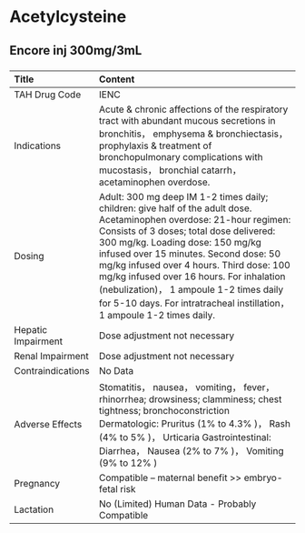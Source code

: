 # Acetylcysteine

## Encore inj 300mg/3mL

##### 

| Title              | Content                                                                                                                                                                                                                                                                                                                                                                                                                                                     |
|:-------------------|:------------------------------------------------------------------------------------------------------------------------------------------------------------------------------------------------------------------------------------------------------------------------------------------------------------------------------------------------------------------------------------------------------------------------------------------------------------|
| TAH Drug Code      | IENC                                                                                                                                                                                                                                                                                                                                                                                                                                                        |
| Indications        | Acute & chronic affections of the respiratory tract with abundant mucous secretions in bronchitis， emphysema & bronchiectasis， prophylaxis & treatment of bronchopulmonary complications with mucostasis， bronchial catarrh， acetaminophen overdose.                                                                                                                                                                                                    |
| Dosing             | Adult: 300 mg deep IM 1-2 times daily; children: give half of the adult dose. Acetaminophen overdose: 21-hour regimen: Consists of 3 doses; total dose delivered: 300 mg/kg. Loading dose: 150 mg/kg infused over 15 minutes. Second dose: 50 mg/kg infused over 4 hours. Third dose: 100 mg/kg infused over 16 hours. For inhalation (nebulization)， 1 ampoule 1-2 times daily for 5-10 days. For intratracheal instillation， 1 ampoule 1-2 times daily. |
| Hepatic Impairment | Dose adjustment not necessary                                                                                                                                                                                                                                                                                                                                                                                                                               |
| Renal Impairment   | Dose adjustment not necessary                                                                                                                                                                                                                                                                                                                                                                                                                               |
| Contraindications  | No Data                                                                                                                                                                                                                                                                                                                                                                                                                                                     |
| Adverse Effects    | Stomatitis， nausea， vomiting， fever， rhinorrhea; drowsiness; clamminess; chest tightness; bronchoconstriction Dermatologic: Pruritus (1% to 4.3% )， Rash (4% to 5% )， Urticaria Gastrointestinal: Diarrhea， Nausea (2% to 7% )， Vomiting (9% to 12% )                                                                                                                                                                                               |
| Pregnancy          | Compatible – maternal benefit >> embryo-fetal risk                                                                                                                                                                                                                                                                                                                                                                                                          |
| Lactation          | No (Limited) Human Data - Probably Compatible                                                                                                                                                                                                                                                                                                                                                                                                               |

